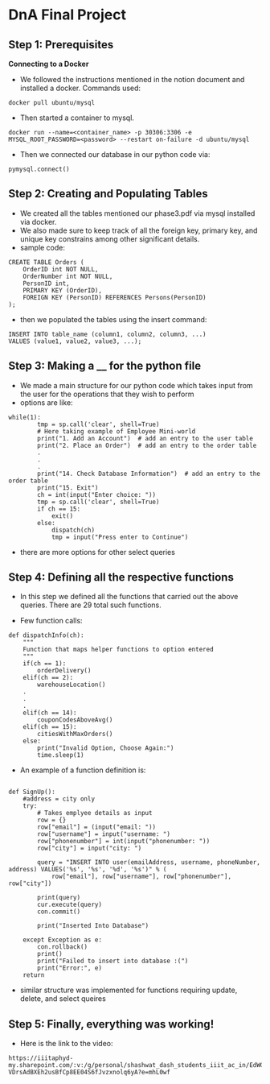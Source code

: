 # DnA Final Project #
## Step 1: Prerequisites

**Connecting to a Docker**

- We followed the instructions mentioned in the notion document and installed a docker. Commands used:

```
docker pull ubuntu/mysql
```

- Then started a container to mysql.

```
docker run --name=<container_name> -p 30306:3306 -e MYSQL_ROOT_PASSWORD=<password> --restart on-failure -d ubuntu/mysql
```

- Then we connected our database in our python code via:

```
pymysql.connect()
```


## Step 2: Creating and Populating Tables

- We created all the tables mentioned our phase3.pdf via mysql installed via docker.
- We also made sure to keep track of all the foreign key, primary key, and unique key constrains among other significant details.
- sample code:

```
CREATE TABLE Orders (
    OrderID int NOT NULL,
    OrderNumber int NOT NULL,
    PersonID int,
    PRIMARY KEY (OrderID),
    FOREIGN KEY (PersonID) REFERENCES Persons(PersonID)
);
```

- then we populated the tables using the insert command:
 ```
 INSERT INTO table_name (column1, column2, column3, ...)
VALUES (value1, value2, value3, ...);
 ```

## Step 3: Making a __ for the python file
- We made a main structure for our python code which takes input from the user for the operations that they wish to perform
- options are like: 

```
while(1):
        tmp = sp.call('clear', shell=True)
        # Here taking example of Employee Mini-world
        print("1. Add an Account")  # add an entry to the user table
        print("2. Place an Order")  # add an entry to the order table
        .
        .
        .
        print("14. Check Database Information")  # add an entry to the order table
        print("15. Exit")
        ch = int(input("Enter choice: "))
        tmp = sp.call('clear', shell=True)
        if ch == 15:
            exit()
        else:
            dispatch(ch)
            tmp = input("Press enter to Continue")
```

- there are more options for other select queries



## Step 4: Defining all the respective functions

- In this step we defined all the functions that carried out the above queries. There are 29 total such functions.

- Few function calls:
```
def dispatchInfo(ch):
    """
    Function that maps helper functions to option entered
    """
    if(ch == 1):
        orderDelivery()
    elif(ch == 2):
        warehouseLocation()
    .
    .
    .
    elif(ch == 14):
        couponCodesAboveAvg()
    elif(ch == 15):
        citiesWithMaxOrders()
    else:
        print("Invalid Option, Choose Again:")
        time.sleep(1)
```

- An example of a function definition is:
```

def SignUp():
    #address = city only
    try:
        # Takes emplyee details as input
        row = {}
        row["email"] = (input("email: "))
        row["username"] = input("username: ")
        row["phonenumber"] = int(input("phonenumber: "))
        row["city"] = input("city: ")

        query = "INSERT INTO user(emailAddress, username, phoneNumber, address) VALUES('%s', '%s', '%d', '%s')" % (
            row["email"], row["username"], row["phonenumber"], row["city"])

        print(query)
        cur.execute(query)
        con.commit()

        print("Inserted Into Database")

    except Exception as e:
        con.rollback()
        print()
        print("Failed to insert into database :(")
        print("Error:", e)
    return
```

- similar structure was implemented for functions requiring update, delete, and select queires


## Step 5: Finally, everything was working!

-   Here is the link to the video:

``` 
https://iiitaphyd-my.sharepoint.com/:v:/g/personal/shashwat_dash_students_iiit_ac_in/EdW0StLkB-VDrsAdBXEh2usBfCp8EE04S6fJvzxnolq6yA?e=mhL0wf
```